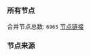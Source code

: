 ### 所有节点
合并节点总数: `6965`
[节点链接](https://github.com/rzhy1/33/raw/master/sub/sub_merge_base64.txt)

### 节点来源
